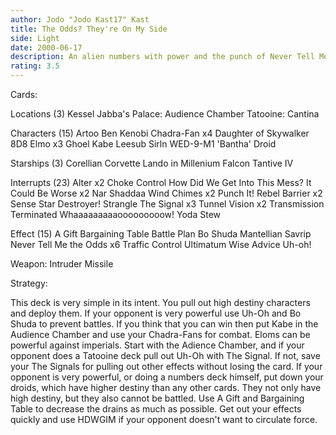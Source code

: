 ```yaml
---
author: Jodo "Jodo Kast17" Kast
title: The Odds? They're On My Side
side: Light
date: 2000-06-17
description: An alien numbers with power and the punch of Never Tell Me the Odds.  Droids allow you the ability to have incredible destiny, as well as not being able to be battled.
rating: 3.5
---
```

Cards: 

Locations (3)
Kessel
Jabba's Palace: Audience Chamber
Tatooine: Cantina

Characters (15)
Artoo
Ben Kenobi
Chadra-Fan x4
Daughter of Skywalker
8D8
Elmo x3
Ghoel
Kabe
Leesub Sirln
WED-9-M1 'Bantha' Droid

Starships (3)
Corellian Corvette
Lando in Millenium Falcon
Tantive IV

Interrupts (23)
Alter x2
Choke
Control
How Did We Get Into This Mess?
It Could Be Worse x2
Nar Shaddaa Wind Chimes x2
Punch It!
Rebel Barrier x2
Sense
Star Destroyer!
Strangle
The Signal x3
Tunnel Vision x2
Transmission Terminated
Whaaaaaaaaaooooooooow!
Yoda Stew

Effect (15)
A Gift
Bargaining Table
Battle Plan
Bo Shuda
Mantellian Savrip
Never Tell Me the Odds x6
Traffic Control
Ultimatum
Wise Advice
Uh-oh!

Weapon:
Intruder Missile

Strategy: 

This deck is very simple in its intent.  You pull out high destiny characters and deploy them.  If your opponent is very powerful use Uh-Oh and Bo Shuda to prevent battles.  If you think that you can win then put Kabe in the Audience Chamber and use your Chadra-Fans for combat.  Eloms can be powerful against imperials.
   Start with the Adience Chamber, and if your opponent does a Tatooine deck pull out Uh-Oh with The Signal.  If not, save your The Signals for pulling out other effects without losing the card.  If your opponent is very powerful, or doing a numbers deck himself, put down your droids, which have higher destiny than any other cards.  They not only have high destiny, but they also cannot be battled.
   Use A Gift and Bargaining Table to decrease the drains as much as possible.	Get out your effects quickly and use HDWGIM if your opponent doesn't want to circulate force.

